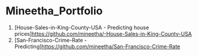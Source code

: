 # Mineetha_Portfolio

1. [House-Sales-in-King-County-USA - Predicting house prices]https://github.com/mineetha/-House-Sales-in-King-County-USA
2. [San-Francisco-Crime-Rate - Predicting]https://github.com/mineetha/San-Francisco-Crime-Rate 
